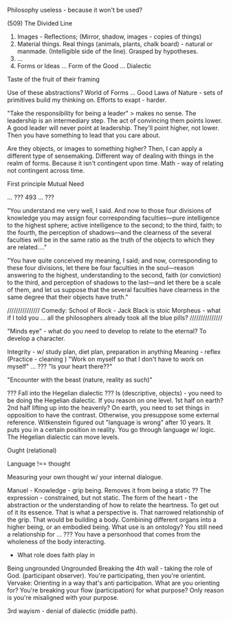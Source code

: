 Philosophy useless - because it won't be used?

(509) The Divided Line
1) Images - Reflections; (Mirror, shadow, images - copies of things)
2) Material things. Real things (animals, plants, chalk board) - natural or manmade.
(Intelligible side of the line). Grasped by hypotheses.
3) ...
4) Forms or Ideas ... Form of the Good
... Dialectic


Taste of the fruit of their framing

Use of these abstractions?
World of Forms ... Good
Laws of Nature - sets of primitives build my thinking on.
Efforts to exapt - harder.


"Take the responsibility for being a leader" > makes no sense. The leadership is an intermediary step.
The act of convincing them points lower. A good leader will never point at leadership. They'll point higher, not lower. Then you have something to lead that you care about.


Are they objects, or images to something higher? Then, I can apply a different type of sensemaking.
Different way of dealing with things in the realm of forms. Because it isn't contingent upon time.
Math - way of relating not contingent across time.


First principle
Mutual Need

... ??? 493 ... ???

"You understand me very well, I said. And now to those four divisions of knowledge you may assign four corresponding faculties—pure intelligence to the highest sphere; active intelligence to the second; to the third, faith; to the fourth, the perception of shadows—and the clearness of the several faculties will be in the same ratio as the truth of the objects to which they are related…."

"You have quite conceived my meaning, I said; and now, corresponding to these four divisions, let there be four faculties in the soul—reason answering to the highest, understanding to the second, faith (or conviction) to the third, and perception of shadows to the last—and let there be a scale of them, and let us suppose that the several faculties have clearness in the same degree that their objects have truth."


/////////////// Comedy:
School of Rock - Jack Black is stoic
Morpheus - what if I told you ... all the philosophers already took all the blue pills?
///////////////

"Minds eye" - what do you need to develop to relate to the eternal?
To develop a character.


Integrity - w/ study plan, diet plan, preparation in anything 
Meaning - reflex
(Practice - cleaning )
	"Work on myself so that I don't have to work on myself" ... ???
		"Is your heart there??"


"Encounter with the beast (nature, reality as such)"

??? Fall into the Hegelian dialectic ???
Is (descriptive, objects) - you need to be doing the Hegelian dialectic. If you reason on one level. 1st half on earth? 2nd half lifting up into the heavenly? On earth, you need to set things in opposition to have the contrast.
Otherwise, you presuppose some external reference.
Witkenstein figured out "language is wrong" after 10 years. It puts you in a certain position in reality. You go through language w/ logic. The Hegelian dialectic can move levels.

Ought (relational)

Language !== thought

Measuring your own thought w/ your internal dialogue.


Manuel - Knowledge - grip being. Removes it from being a static ??
The expression - constrained, but not static.
The form of the heart - the abstraction or the understanding of how to relate the heartness. To get out of it its essence. That is what a perspective is. That narrowed relationship of the grip. That would be building a body. Combining different organs into a higher being, or an embodied being.
What use is an ontology? You still need a relationship for ... ??? You have a personhood that comes from the wholeness of the body interacting.


- What role does faith play in 


Being ungrounded
Ungrounded
Breaking the 4th wall - taking the role of God. (participant observer). You're participating, then you're orientint. Vervake: Orienting in a way that's anti participation. What are you orienting for?
You're breaking your flow (participation) for what purpose? Only reason is you're misaligned with your purpose.

3rd wayism - denial of dialectic (middle path).

